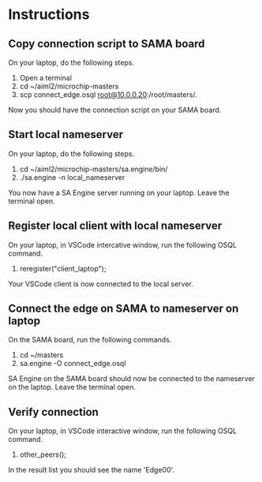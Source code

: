 # Instructions

## Copy connection script to SAMA board

On your laptop, do the following steps.

1. Open a terminal
2. cd ~/aiml2/microchip-masters
3. scp connect_edge.osql root@10.0.0.20:/root/masters/.

Now you should have the connection script on your SAMA board.


## Start local nameserver

On your laptop, do the following steps.

1. cd ~/aiml2/microchip-masters/sa.engine/bin/
2. ./sa.engine -n local_nameserver

You now have a SA Engine server running on your laptop. Leave the terminal open.


## Register local client with local nameserver

On your laptop, in VSCode intercative window, run the following OSQL command.

1. reregister("client_laptop");

Your VSCode client is now connected to the local server.


## Connect the edge on SAMA to nameserver on laptop

On the SAMA board, run the following commands.

1. cd ~/masters
2. sa.engine -O connect_edge.osql

SA Engine on the SAMA board should now be connected to the nameserver on the laptop. Leave the terminal open.


## Verify connection

On your laptop, in VSCode interactive window, run the following OSQL command.

1. other_peers();

In the result list you should see the name 'Edge00'.



